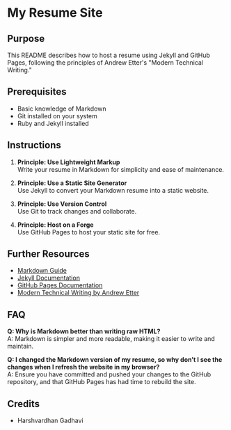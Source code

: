 # My Resume Site

## Purpose
This README describes how to host a resume using Jekyll and GitHub Pages, following the principles of Andrew Etter's "Modern Technical Writing."

## Prerequisites
- Basic knowledge of Markdown
- Git installed on your system
- Ruby and Jekyll installed

## Instructions
1. **Principle: Use Lightweight Markup**  
   Write your resume in Markdown for simplicity and ease of maintenance.

2. **Principle: Use a Static Site Generator**  
   Use Jekyll to convert your Markdown resume into a static website.

3. **Principle: Use Version Control**  
   Use Git to track changes and collaborate.

4. **Principle: Host on a Forge**  
   Use GitHub Pages to host your static site for free.

## Further Resources
- [Markdown Guide](https://www.markdownguide.org/)
- [Jekyll Documentation](https://jekyllrb.com/docs/)
- [GitHub Pages Documentation](https://docs.github.com/en/pages)
- [Modern Technical Writing by Andrew Etter](https://a.co/d/8ZWLXPJ)

## FAQ
**Q: Why is Markdown better than writing raw HTML?**  
A: Markdown is simpler and more readable, making it easier to write and maintain.

**Q: I changed the Markdown version of my resume, so why don’t I see the changes when I refresh the website in my browser?**  
A: Ensure you have committed and pushed your changes to the GitHub repository, and that GitHub Pages has had time to rebuild the site.

## Credits
- Harshvardhan Gadhavi